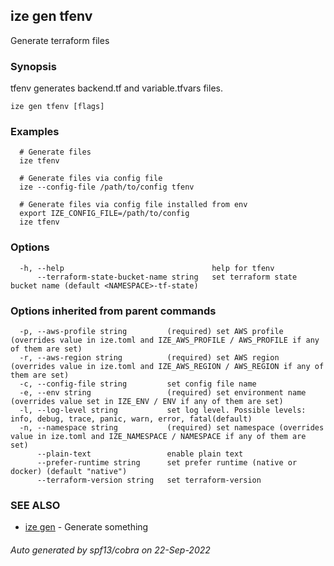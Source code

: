 ## ize gen tfenv

Generate terraform files

### Synopsis

  tfenv generates backend.tf and variable.tfvars files.

```
ize gen tfenv [flags]
```

### Examples

```
  # Generate files
  ize tfenv
  
  # Generate files via config file
  ize --config-file /path/to/config tfenv
  
  # Generate files via config file installed from env
  export IZE_CONFIG_FILE=/path/to/config
  ize tfenv
```

### Options

```
  -h, --help                                 help for tfenv
      --terraform-state-bucket-name string   set terraform state bucket name (default <NAMESPACE>-tf-state)
```

### Options inherited from parent commands

```
  -p, --aws-profile string         (required) set AWS profile (overrides value in ize.toml and IZE_AWS_PROFILE / AWS_PROFILE if any of them are set)
  -r, --aws-region string          (required) set AWS region (overrides value in ize.toml and IZE_AWS_REGION / AWS_REGION if any of them are set)
  -c, --config-file string         set config file name
  -e, --env string                 (required) set environment name (overrides value set in IZE_ENV / ENV if any of them are set)
  -l, --log-level string           set log level. Possible levels: info, debug, trace, panic, warn, error, fatal(default)
  -n, --namespace string           (required) set namespace (overrides value in ize.toml and IZE_NAMESPACE / NAMESPACE if any of them are set)
      --plain-text                 enable plain text
      --prefer-runtime string      set prefer runtime (native or docker) (default "native")
      --terraform-version string   set terraform-version
```

### SEE ALSO

* [ize gen](ize_gen.md)	 - Generate something

###### Auto generated by spf13/cobra on 22-Sep-2022
